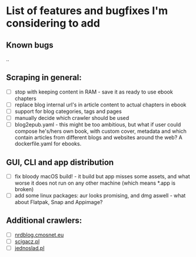 # List of features and bugfixes I'm considering to add

## Known bugs
..

## Scraping in general:
- [ ] stop with keeping content in RAM - save it as ready to use ebook chapters
- [ ] replace blog internal url's in article content to actual chapters in ebook
- [ ] support for blog categories, tags and pages
- [ ] manually decide which crawler should be used
- [ ] blog2epub.yaml - this might be too ambitious, but what if user could compose he's/hers own book, with custom
  cover, metadata and which contain articles from different blogs and websites around the web? A dockerfile.yaml for
  ebooks.

## GUI, CLI and app distribution
- [ ] fix bloody macOS build! - it build but app misses some assets, and what worse it does not run on any other machine
  (which means *.app is broken)
- [ ] add some linux packages: aur looks promising, and dmg aswell - what about Flatpak, Snap and Appimage?

## Additional crawlers:
- [ ] [nrdblog.cmosnet.eu](https://nrdblog.cmosnet.eu/)
- [ ] [scigacz.pl](https://www.scigacz.pl/)
- [ ] [jednoslad.pl](https://www.jednoslad.pl)
